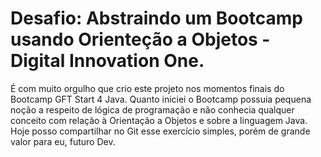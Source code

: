 # Desafio: Abstraindo um Bootcamp usando Orienteção a Objetos - Digital Innovation One.

É com muito orgulho que crio este projeto nos momentos finais do Bootcamp GFT Start 4 Java. 
Quanto iniciei o Bootcamp possuia pequena noção a respeito de lógica de programação e não conhecia qualquer conceito com relação à Orientação a Objetos e sobre a linguagem Java.
Hoje posso compartilhar no Git esse exercício simples, porém de grande valor para eu, futuro Dev.
